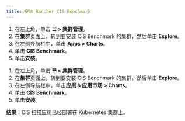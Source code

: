 ```yaml
---
title: 安装 Rancher CIS Benchmark
---
```


<Tabs>
<TabItem value="Rancher v2.6.5+">

1. 在左上角，单击 **☰ > 集群管理**。
1. 在**集群**页面上，转到要安装 CIS Benchmark 的集群，然后单击 **Explore**。
1. 在左侧导航栏中，单击 **Apps > Charts**。
1. 单击 **CIS Benchmark**。
1. 单击**安装**。

</TabItem>
<TabItem value="Rancher 版本低于 v2.6.5">

1. 在左上角，单击 **☰ > 集群管理**。
1. 在**集群**页面上，转到要安装 CIS Benchmark 的集群，然后单击 **Explore**。
1. 在左侧导航栏中，单击**应用 & 应用市场 > Charts**。
1. 单击 **CIS Benchmark**。
1. 单击**安装**。

</TabItem>
</Tabs>

**结果**：CIS 扫描应用已经部署在 Kubernetes 集群上。